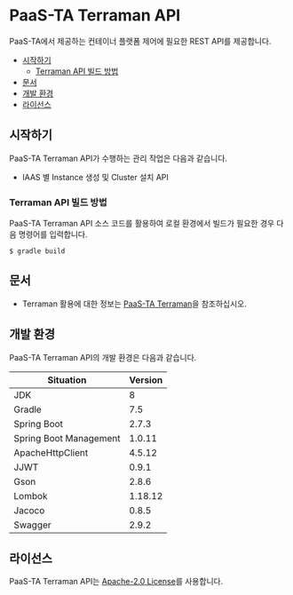 # PaaS-TA Terraman API

PaaS-TA에서 제공하는 컨테이너 플랫폼 제어에 필요한 REST API를 제공합니다.

- [시작하기](#시작하기)
    - [Terraman API 빌드 방법](#Terraman-API-빌드-방법)
- [문서](#문서)
- [개발 환경](#개발-환경)
- [라이선스](#라이선스)

## 시작하기
PaaS-TA Terraman API가 수행하는 관리 작업은 다음과 같습니다.

- IAAS 별 Instance 생성 및 Cluster 설치 API

### Terraman API 빌드 방법
PaaS-TA Terraman API 소스 코드를 활용하여 로컬 환경에서 빌드가 필요한 경우 다음 명령어를 입력합니다.
```
$ gradle build
```


## 문서
- Terraman 활용에 대한 정보는 [PaaS-TA Terraman](https://github.com/PaaS-TA/paas-ta-container-platform)을 참조하십시오.


## 개발 환경
PaaS-TA Terraman API의 개발 환경은 다음과 같습니다.

| Situation                      | Version |
| ------------------------------ |---------|
| JDK                            | 8       |
| Gradle                         | 7.5     |
| Spring Boot                    | 2.7.3   |
| Spring Boot Management         | 1.0.11  |
| ApacheHttpClient               | 4.5.12  |
| JJWT                           | 0.9.1   |
| Gson                           | 2.8.6   |
| Lombok		                  | 1.18.12 |
| Jacoco		                  | 0.8.5   |
| Swagger	                      | 2.9.2   |



## 라이선스
PaaS-TA Terraman API는 [Apache-2.0 License](http://www.apache.org/licenses/LICENSE-2.0)를 사용합니다.

